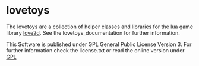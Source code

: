 # lovetoys

The lovetoys are a collection of helper classes and libraries for the lua game library [love2d](http://www.love2d.org).
See the lovetoys_documentation for further information.

This Software is published under GPL General Public License Version 3.
For further information check the license.txt or read the online version under [GPL](http://www.gnu.org/licenses/gpl.txt)

